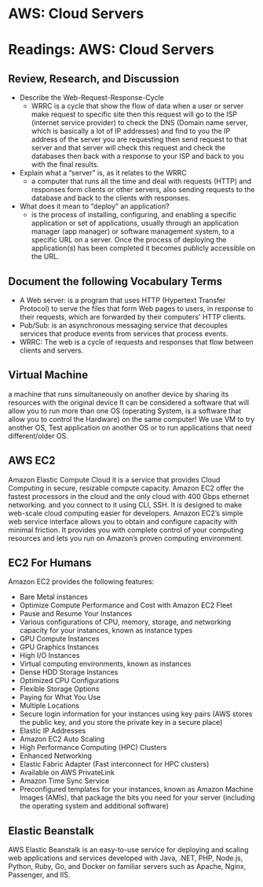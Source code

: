 # AWS: Cloud Servers

# Readings: AWS: Cloud Servers
## Review, Research, and Discussion
* Describe the Web-Request-Response-Cycle
    * WRRC is a cycle that show the flow of data when a user or server make request to specific site then this request will go to the ISP (internet service provider) to check the DNS (Domain name server, which is basically a lot of IP addresses) and find to you the IP address of the server you are requesting then send request to that server and that server will check this request and check the databases then back with a response to your ISP and back to you with the final results.
* Explain what a “server” is, as it relates to the WRRC
    * a computer that runs all the time and deal with requests (HTTP) and responses form clients or other servers, also sending requests to the database and back to the clients with responses.
* What does it mean to “deploy” an application?
    *  is the process of installing, configuring, and enabling a specific application or set of applications, usually through an application manager (app manager) or software management system, to a specific URL on a server. Once the process of deploying the application(s) has been completed it becomes publicly accessible on the URL.
## Document the following Vocabulary Terms
* A Web server:  is a program that uses HTTP (Hypertext Transfer Protocol) to serve the files that form Web pages to users, in response to their requests, which are forwarded by their computers' HTTP clients.
* Pub/Sub: is an asynchronous messaging service that decouples services that produce events from services that process events.
* WRRC:	The web is a cycle of requests and responses that flow between clients and servers.
## Virtual Machine
a machine that runs simultaneously on another device by sharing its resources with the original device
It can be considered a software that will allow you to run more than one OS (operating System, is a software that allow you to control the Hardware) on the same computer! We use VM to try another OS, Test application on another OS or to run applications that need different/older OS.

## AWS EC2
Amazon Elastic Compute Cloud it is a service that provides Cloud Computing in secure, resizable compute capacity. Amazon EC2 offer the fastest processors in the cloud and the only cloud with 400 Gbps ethernet networking. and you connect to it using CLI, SSH.
It is designed to make web-scale cloud computing easier for developers. Amazon EC2’s simple web service interface allows you to obtain and configure capacity with minimal friction. It provides you with complete control of your computing resources and lets you run on Amazon’s proven computing environment.
## EC2 For Humans
Amazon EC2 provides the following features:
* Bare Metal instances
* Optimize Compute Performance and Cost with Amazon EC2 Fleet
* Pause and Resume Your Instances
* Various configurations of CPU, memory, storage, and networking capacity for your instances, known as instance types
* GPU Compute Instances
* GPU Graphics Instances
* High I/O Instances
* Virtual computing environments, known as instances
* Dense HDD Storage Instances
* Optimized CPU Configurations
* Flexible Storage Options
* Paying for What You Use
* Multiple Locations
* Secure login information for your instances using key pairs (AWS stores the public key, and you store the private key in a secure place)
* Elastic IP Addresses
* Amazon EC2 Auto Scaling
* High Performance Computing (HPC) Clusters
* Enhanced Networking
* Elastic Fabric Adapter (Fast interconnect for HPC clusters)
* Available on AWS PrivateLink
* Amazon Time Sync Service
* Preconfigured templates for your instances, known as Amazon Machine Images (AMIs), that package the bits you need for your server (including the operating system and additional software)

## Elastic Beanstalk
AWS Elastic Beanstalk is an easy-to-use service for deploying and scaling web applications and services developed with Java, .NET, PHP, Node.js, Python, Ruby, Go, and Docker on familiar servers such as Apache, Nginx, Passenger, and IIS.